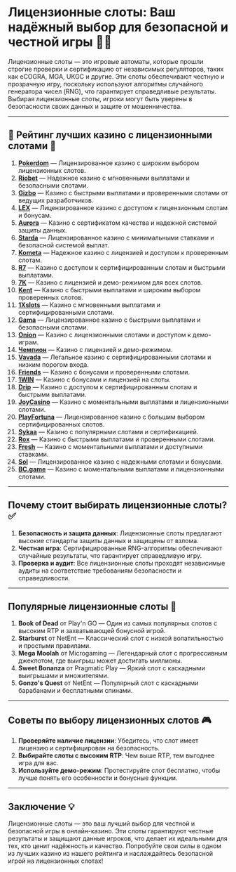 # Лицензионные слоты: Ваш надёжный выбор для безопасной и честной игры 🎰✅

Лицензионные слоты — это игровые автоматы, которые прошли строгие проверки и сертификацию от независимых регуляторов, таких как eCOGRA, MGA, UKGC и другие. Эти слоты обеспечивают честную и прозрачную игру, поскольку используют алгоритмы случайного генератора чисел (RNG), что гарантирует справедливые результаты. Выбирая лицензионные слоты, игроки могут быть уверены в безопасности своих данных и защите от мошенничества.

---

## 🎲 Рейтинг лучших казино с лицензионными слотами 🎲

1. **[Pokerdom](https://brandplay.link/4k77v2yx)** — Лицензированное казино с широким выбором лицензионных слотов.
2. **[Riobet](https://brandplay.link/7xBLTPyj)** — Надежное казино с мгновенными выплатами и безопасными слотами.
3. **[Gizbo](https://brandplay.link/bprXw4YV)** — Казино с быстрыми выплатами и проверенными слотами от ведущих разработчиков.
4. **[LEX](https://brandplay.link/zW4hdDFV)** — Лицензированное казино с доступом к лицензионным слотам и бонусам.
5. **[Aurora](https://10trafic-stat2.com/click/668546556bcc6313411604bd/6766/13032/subaccount)** — Казино с сертификатом качества и надежной системой защиты данных.
6. **[Starda](https://brandplay.link/fB7xwRFL)** — Лицензированное казино с минимальными ставками и безопасной системой выплат.
7. **[Kometa](https://brandplay.link/8ZymQJV8)** — Надежное казино с лицензией и доступом к проверенным слотам.
8. **[R7](https://brandplay.link/bMd3Yjsw)** — Казино с доступом к сертифицированным слотам и быстрыми выплатами.
9. **[7K](https://brandplay.link/BvQyFShp)** — Казино с лицензией и демо-режимом для всех слотов.
10. **[Kent](https://brandplay.link/Fv2WP3js)** — Казино с быстрыми выплатами и широким выбором проверенных слотов.
11. **[1Xslots](https://brandplay.link/hSB1khtr)** — Казино с мгновенными выплатами и сертифицированными слотами.
12. **[Gama](https://brandplay.link/j6NMKsDz)** — Лицензированное казино с быстрыми выплатами и безопасными слотами.
13. **[Onion](https://brandplay.link/zBGRVpQ9)** — Казино с лицензионными слотами и доступом к демо-играм.
14. **[Чемпион](https://temon-gter.cfd/go/lRq?p80412p304504pcc44t17455)** — Казино с лицензией и демо-режимом.
15. **[Vavada](https://vavadapartner.pro/?promo=ea5c9275-6854-4505-94fc-95ab18221945-linkb2)** — Легальное казино с сертифицированными слотами и низким порогом входа.
16. **[Friends](https://gofriends.vc/linkb2)** — Казино с бонусами и проверенными слотами.
17. **[1WIN](https://brandplay.link/smXVpBbG)** — Казино с бонусами и лицензией на слоты.
18. **[Drip](https://drp-ircp01.com/c07e6a3db)** — Казино с доступом к сертифицированным слотам и быстрыми выплатами.
19. **[JoyCasino](https://rpc30.call2me.pro/?/ru/registration?apkpop=0&partner=p24970p3291217pc98f)** — Казино с моментальными выплатами и лицензионными слотами.
20. **[PlayFortuna](https://fortunapromo.net/alt/playfortuna/registration?0dc4a9362a71feb7e3f165fb8e766f70)** — Лицензированное казино с большим выбором сертифицированных слотов.
21. **[Sykaa](https://s-two-way.com/?source=linkb2&pid=30697)** — Казино с популярными слотами и сертификацией.
22. **[Rox](https://rox-pvwfpjgcxe.com/cb1ee18a5)** — Казино с быстрыми выплатами и проверенными слотами.
23. **[Fresh](https://fresh-eumwkxwao.com/c3f7b485d)** — Казино с моментальными выплатами и доступными ставками.
24. **[Sol](https://sol-mmtdzfbaco.com/cb2415bca)** — Лицензированное казино с надежными слотами и бонусами.
25. **[BC.game](https://partnerbcgame.com/dcc53d441)** — Казино с моментальными выплатами и лицензионными слотами.

---

## Почему стоит выбирать лицензионные слоты? ✅

1. **Безопасность и защита данных**: Лицензионные слоты предлагают высокие стандарты защиты данных и защищены от взлома.
2. **Честная игра**: Сертифицированные RNG-алгоритмы обеспечивают случайные результаты, что гарантирует справедливую игру.
3. **Проверка и аудит**: Все лицензионные слоты проходят независимые аудиты на соответствие требованиям безопасности и справедливости.

---

## Популярные лицензионные слоты 🎰

1. **Book of Dead** от Play'n GO — Один из самых популярных слотов с высоким RTP и захватывающей бонусной игрой.
2. **Starburst** от NetEnt — Классический слот с низкой волатильностью и простыми правилами.
3. **Mega Moolah** от Microgaming — Легендарный слот с прогрессивным джекпотом, где выигрыш может достигать миллионы.
4. **Sweet Bonanza** от Pragmatic Play — Яркий слот с каскадными выигрышами и множителями.
5. **Gonzo's Quest** от NetEnt — Популярный слот с каскадными барабанами и бесплатными спинами.

---

## Советы по выбору лицензионных слотов 🎮

1. **Проверяйте наличие лицензии**: Убедитесь, что слот имеет лицензию и сертифицирован на безопасность.
2. **Выбирайте слоты с высоким RTP**: Чем выше RTP, тем выгоднее игра для вас.
3. **Используйте демо-режим**: Протестируйте слот бесплатно, чтобы лучше понять его особенности и бонусные функции.

---

## Заключение 💡

Лицензионные слоты — это ваш лучший выбор для честной и безопасной игры в онлайн-казино. Эти слоты гарантируют честные результаты и защищают данные игроков, что делает их идеальными для тех, кто ценит надёжность и качество. Попробуйте свои силы в одном из лучших казино из нашего рейтинга и наслаждайтесь безопасной игрой на лицензионных слотах!
